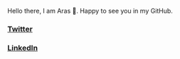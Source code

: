 Hello there, I am Aras 👋. Happy to see you in my GitHub.

<h3><a href="https://twitter.com/intent/follow?screen_name=codecygen">Twitter</a></h3>
<h3><a href="https://www.linkedin.com/in/vahit-aras-sen-71a4229b/">LinkedIn</a></h3>

<!--
**gingercook/gingercook** is a ✨ _special_ ✨ repository because its `README.md` (this file) appears on your GitHub profile.

Here are some ideas to get you started:

- 🔭 I’m currently working on ...
- 🌱 I’m currently learning ...
- 👯 I’m looking to collaborate on ...
- 🤔 I’m looking for help with ...
- 💬 Ask me about ...
- 📫 How to reach me: ...
- 😄 Pronouns: ...
- ⚡ Fun fact: ...
-->
